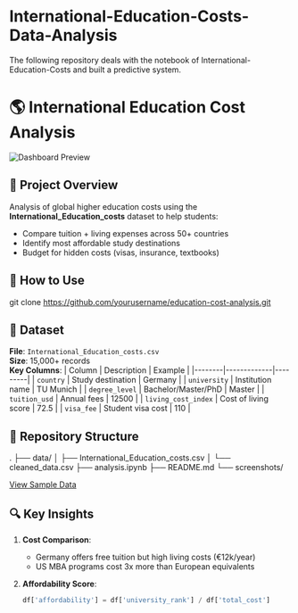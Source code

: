 # International-Education-Costs-Data-Analysis
The following repository deals with the notebook of  International-Education-Costs and built a predictive system.
# 🌎 International Education Cost Analysis

![Dashboard Preview](screenshots/dashboard.png)

## 📌 Project Overview
Analysis of global higher education costs using the **International_Education_costs** dataset to help students:
- Compare tuition + living expenses across 50+ countries
- Identify most affordable study destinations
- Budget for hidden costs (visas, insurance, textbooks)

## 🚀 How to Use
git clone https://github.com/yourusername/education-cost-analysis.git

## 📂 Dataset
**File**: `International_Education_costs.csv`  
**Size**: 15,000+ records  
**Key Columns**:
| Column | Description | Example |
|--------|-------------|---------|
| `country` | Study destination | Germany |
| `university` | Institution name | TU Munich |
| `degree_level` | Bachelor/Master/PhD | Master |
| `tuition_usd` | Annual fees | 12500 |
| `living_cost_index` | Cost of living score | 72.5 |
| `visa_fee` | Student visa cost | 110 |

## 📂 Repository Structure

.
├── data/
│   ├── International_Education_costs.csv
│   └── cleaned_data.csv
├── analysis.ipynb
├── README.md
└── screenshots/

[View Sample Data](data/sample.csv)

## 🔍 Key Insights
1. **Cost Comparison**:
   - Germany offers free tuition but high living costs (€12k/year)
   - US MBA programs cost 3x more than European equivalents

2. **Affordability Score**:
   ```python
   df['affordability'] = df['university_rank'] / df['total_cost']
